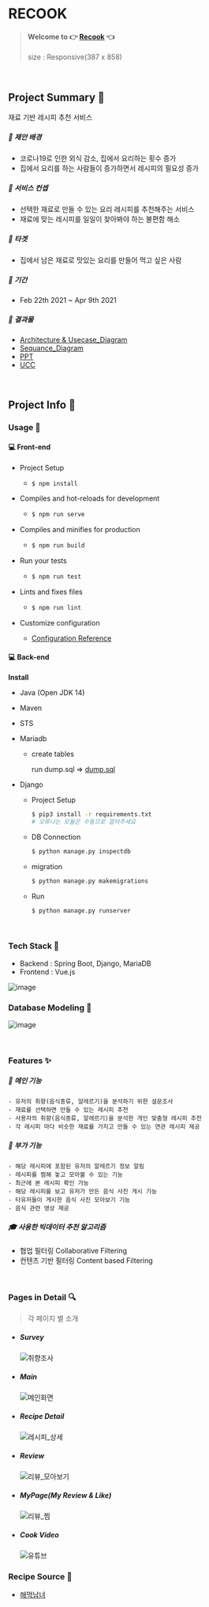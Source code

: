 # RECOOK

> #### Welcome to 👉 [Recook](http://j4a204.p.ssafy.io/) 👈
> size : Responsive(387 x 858)


<br>

## Project Summary 🧭

재료 기반 레시피 추천 서비스

##### 🔸 제안 배경

- 코로나19로 인한 외식 감소, 집에서 요리하는 횟수 증가
- 집에서 요리를 하는 사람들이 증가하면서 레시피의 필요성 증가

##### 🔸 서비스 컨셉

- 선택한 재료로 만들 수 있는 요리 레시피를 추천해주는 서비스
- 재료에 맞는 레시피를 일일이 찾아봐야 하는 불편함 해소

##### 🔸 타겟

- 집에서 남은 재료로 맛있는 요리를 만들어 먹고 싶은 사람

##### 🔸 기간

- Feb 22th 2021 ~ Apr 9th 2021

##### 🔸 결과물

- [Architecture & Usecase_Diagram](./document/Architecture.md)
- [Sequance_Diagram](./document/SequanceDiagram.md)
- [PPT](./document/특화PJT_최종발표_A204_최종.pdf)
- [UCC]()





<br>

## Project Info :pushpin:

### Usage 🎈

#### 💻 Front-end

- Project Setup

  - ```bash
    $ npm install 
    ```

- Compiles and hot-reloads for development

  - ```bash
    $ npm run serve
    ```

- Compiles and minifies for production

  - ```bash
    $ npm run build
    ```

- Run your tests

  - ```bash
    $ npm run test
    ```

- Lints and fixes files

  - ```bash
    $ npm run lint
    ```

- Customize configuration

  - [Configuration Reference](https://cli.vuejs.org/config/)

#### 💻 Back-end

**Install**

- Java (Open JDK 14)

- Maven

- STS 

- Mariadb

  - create tables

    run dump.sql => [dump.sql](./document/dump.sql)

- Django

  - Project Setup

    ```bash
    $ pip3 install -r requirements.txt
    # 오류나는 모듈은 수동으로 깔아주세요
    ```

  - DB Connection

    ```bash
    $ python manage.py inspectdb
    ```
  
  - migration
  
    ``` bash
    $ python manage.py makemigrations
    ```
  
  - Run
  
    ```bash
    $ python manage.py runserver
    ```

<br>



### Tech Stack 🧩

- Backend : Spring Boot, Django, MariaDB
- Frontend : Vue.js

![image](/uploads/5b788ee36c740c2adbdcbcc78fa569a7/image.png)



### Database Modeling :link:

![image](/uploads/f3b7b3bc1348160f884823b1186bd184/image.png)



<br>



### Features :sparkles:

##### 	🍕 메인 기능

```
- 유저의 취향(음식종류, 알레르기)을 분석하기 위한 설문조사
- 재료를 선택하면 만들 수 있는 레시피 추천
- 사용자의 취향(음식종류, 알레르기)을 분석한 개인 맞춤형 레시피 추천
- 각 레시피 마다 비슷한 재료를 가지고 만들 수 있는 연관 레시피 제공
```

##### 	🍔 부가 기능

```
- 해당 레시피에 포함된 유저의 알레르기 정보 알림
- 레시피를 찜해 놓고 모아볼 수 있는 기능
- 최근에 본 레시피 확인 가능
- 해당 레시피를 보고 유저가 만든 음식 사진 게시 기능
- 타유저들이 게시한 음식 사진 모아보기 기능
- 음식 관련 영상 제공
```

##### 	🎓 사용한 빅데이터 추천 알고리즘
- 협업 필터링 Collaborative Filtering
- 컨텐츠 기반 필터링 Content based Filtering

<br>



### Pages in Detail :mag:

> 각 페이지 별 소개

- ##### Survey

  ![취향조사](/uploads/600193d116666ca0fa3dc337a445d341/취향조사.gif)
- ##### Main

  ![메인화면](/uploads/70803c76aac1daa139723fa0ca8dd08f/메인화면.gif)

  

- ##### Recipe Detail

  ![레시피_상세](/uploads/b975ec8ad5da02ede9100bbf5674bf37/레시피_상세.gif)

  

- ##### Review

  ![리뷰_모아보기](/uploads/123659d2da8190885fd68416ed0f0051/리뷰_모아보기.gif)

  

- ##### MyPage(My Review & Like)

  ![리뷰_찜](/uploads/1bc248758e825f52e09be527d7284b0d/리뷰_찜.gif)

  

- ##### Cook Video

  ![유튜브](/uploads/e0e5aa2d4841acd54d59da1a8c96aa01/유튜브.gif)

### Recipe Source 📕

- [해먹남녀](https://haemukja.com/)





